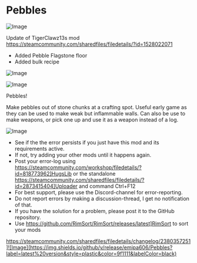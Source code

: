 # Pebbles

![Image](https://i.imgur.com/buuPQel.png)

Update of TigerClawz13s mod
https://steamcommunity.com/sharedfiles/filedetails/?id=1528022071

- Added Pebble Flagstone floor
- Added bulk recipe

![Image](https://i.imgur.com/pufA0kM.png)

	
![Image](https://i.imgur.com/Z4GOv8H.png)

Pebbles!

Make pebbles out of stone chunks at a crafting spot.
Useful early game as they can be used to make weak but inflammable walls.
Can also be use to make weapons, or pick one up and use it as a weapon instead of a log.

![Image](https://i.imgur.com/PwoNOj4.png)



-  See if the the error persists if you just have this mod and its requirements active.
-  If not, try adding your other mods until it happens again.
-  Post your error-log using https://steamcommunity.com/workshop/filedetails/?id=818773962]HugsLib or the standalone https://steamcommunity.com/sharedfiles/filedetails/?id=2873415404]Uploader and command Ctrl+F12
-  For best support, please use the Discord-channel for error-reporting.
-  Do not report errors by making a discussion-thread, I get no notification of that.
-  If you have the solution for a problem, please post it to the GitHub repository.
-  Use https://github.com/RimSort/RimSort/releases/latest]RimSort to sort your mods



https://steamcommunity.com/sharedfiles/filedetails/changelog/2380357251]![Image](https://img.shields.io/github/v/release/emipa606/Pebbles?label=latest%20version&style=plastic&color=9f1111&labelColor=black)

